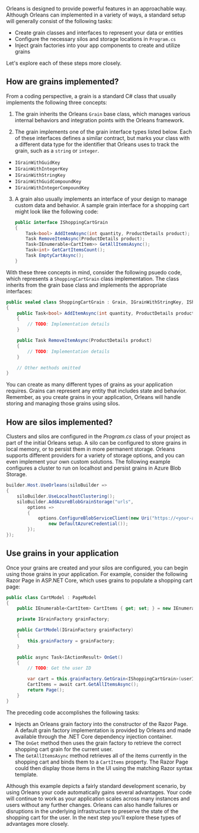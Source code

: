 Orleans is designed to provide powerful features in an approachable way. Although Orleans can implemented in a variety of ways, a standard setup will generally consist of the following tasks:

* Create grain classes and interfaces to represent your data or entities
* Configure the necessary silos and storage locations in `Program.cs`
* Inject grain factories into your app components to create and utilize grains

Let's explore each of these steps more closely.

## How are grains implemented?

From a coding perspective, a grain is a standard C# class that usually implements the following three concepts:

1) The grain inherits the Orleans `Grain` base class, which manages various internal behaviors and integration points with the Orleans framework.

2) The grain implements one of the grain interface types listed below. Each of these interfaces defines a similar contract, but marks your class with a different data type for the identifier that Orleans uses to track the grain, such as a `string` or `integer`.

- `IGrainWithGuidKey`
- `IGrainWithIntegerKey`
- `IGrainWithStringKey`
- `IGrainWithGuidCompoundKey`
- `IGrainWithIntegerCompoundKey`

3) A grain also usually implements an interface of your design to manage custom data and behavior. A sample grain interface for a shopping cart might look like the following code:

    ```csharp
    public interface IShoppingCartGrain
    {
        Task<bool> AddItemAsync(int quantity, ProductDetails product);
        Task RemoveItemAsync(ProductDetails product);
        Task<IEnumerable<CartItem>> GetAllItemsAsync();
        Task<int> GetCartItemsCount();
        Task EmptyCartAsync();
    }
    ```

With these three concepts in mind, consider the following psuedo code, which represents a `ShoppingCartGrain` class implementation. The class inherits from the grain base class and implements the appropriate interfaces:

```csharp
public sealed class ShoppingCartGrain : Grain, IGrainWithStringKey, IShoppingCartGrain
{
    public Task<bool> AddItemAsync(int quantity, ProductDetails product)
    {
        // TODO: Implementation details
    }

    public Task RemoveItemAsync(ProductDetails product)
    {
        // TODO: Implementation details
    }

    // Other methods omitted
}
```

You can create as many different types of grains as your application requires. Grains can represent any entity that includes state and behavior. Remember, as you create grains in your application, Orleans will handle storing and managing those grains using silos.

## How are silos implemented?

Clusters and silos are configured in the *Program.cs* class of your project as part of the initial Orleans setup. A silo can be configured to store grains in local memory, or to persist them in more permanent storage. Orleans supports different providers for a variety of storage options, and you can even implement your own custom solutions. The following example configures a cluster to run on localhost and persist grains in Azure Blob Storage.

```csharp
builder.Host.UseOrleans(siloBuilder =>
{
    siloBuilder.UseLocalhostClustering();
    siloBuilder.AddAzureBlobGrainStorage("urls",
        options =>
        {
            options.ConfigureBlobServiceClient(new Uri("https://<your-account-name>.blob.core.windows.net"),
                new DefaultAzureCredential());
        });
});
```

## Use grains in your application

Once your grains are created and your silos are configured, you can begin using those grains in your application. For example, consider the following Razor Page in ASP.NET Core, which uses grains to populate a shopping cart page:

```csharp
public class CartModel : PageModel
{
    public IEnumerable<CartItem> CartItems { get; set; } = new IEnumerable<CartItem>();

    private IGrainFactory grainFactory;

    public CartModel(IGrainFactory grainFactory)
    {
        this.grainFactory = grainFactory;
    }

    public async Task<IActionResult> OnGet()
    {
        // TODO: Get the user ID

        var cart = this.grainFactory.GetGrain<IShoppingCartGrain>(userId);
        CartItems = await cart.GetAllItemsAsync();
        return Page();
    }
}

```

The preceding code accomplishes the following tasks:

* Injects an Orleans grain factory into the constructor of the Razor Page. A default grain factory implementation is provided by Orleans and made available through the .NET Core dependency injection container.
* The `OnGet` method then uses the grain factory to retrieve the correct shopping cart grain for the current user.
* The `GetAllItemsAsync` method retrieves all of the items currently in the shopping cart and binds them to a `CartItems` property. The Razor Page could then display those items in the UI using the matching Razor syntax template.

Although this example depicts a fairly standard development scenario, by using Orleans your code automatically gains several advantages. Your code will continue to work as your application scales across many instances and users without any further changes. Orleans can also handle failures or disruptions in the underlying infrastructure to preserve the state of the shopping cart for the user. In the next step you'll explore these types of advantages more closely.